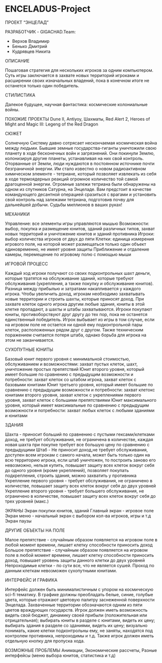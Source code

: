 # ENCELADUS-Project
ПРОЕКТ “ЭНЦЕЛАД”

 РАЗРАБОТЧИК - GIGACHAD.Team:
 - Верхов Владимир
 - Бенько Дмитрий
 - Кудрявцев Никита


ОПИСАНИЕ

Пошаговая стратегия для нескольких игроков за одним компьютером. Суть игры заключается в захвате новых территорий игроками и расширении своих изначальных владений, пока в конечном итоге не останется только один победитель.

СТИЛИСТИКА

Далекое будущее, научная фантастика: космические колониальные войны.

ПОХОЖИЕ ПРОЕКТЫ
Dune II, Antiyoy, Шахматы, Red Alert 2, Heroes of Might and Magic III: Legeng of the Red Dragon

СЮЖЕТ

Солнечную Систему давно сотрясает нескончаемая космическая война между людьми. Бывшие земные государства-гиганты уничтожили свою планету в ходе бесконечных войн и загрязнений. Они покинули Землю, колонизируя другие планеты, устанавливая на них свой контроль. Оторванные от Земли, люди нуждаются в постоянном источнике почти безграничной энергии. Им стало известно о новом радиоактивном химическом элементе - тетриане, который позволяет извлекать из себя в ходе термоядерных реакций огромное количество той самой драгоценной энергии.
Огромные залежи тетриана были обнаружены на одном из спутников Сатурна, на Энцеладе. Вам предстоит в качестве командующего десантной операцией сразиться с врагами и установить свой контроль над залежами тетриана, подготовив почву для дальнейшей добычи. Судьбы миллионов в ваших руках!

МЕХАНИКИ

Управление: все элементы игры управляются мышью
Возможности: выбор, покупка и размещение юнитов, зданий различных типов, захват новых территорий и уничтожение юнитов и зданий противника
Игроки: выбор количества игроков от двух до пяти
Клетки: единица измерения игрового поля, на которой может размещаться только один объект единовременно, не имеет уровня защиты
Приближение и отдаление камеры, перемещение по игровому полю с помощью мыши



ИГРОВОЙ ПРОЦЕСС

Каждый ход игроки получают со своих подконтрольных шахт деньги, которые тратятся на обслуживание зданий, которые требуют обслуживания (укрепления, а также покупку и обслуживание юнитов). Разница между прибылью и затратами накапливается у каждого игрока.
Чтобы увеличить доход, игрокам необходимо захватывать новые территории и строить шахты, которые приносят доход.
При захвате клеток одного игрока другим любые здания, юниты в этой клетке пропадают, а шахты и штабы захватываются.
Игроки покупают юниты, противоборствуют друг другу до тех пор, пока не останется единственный победитель.
Игрок выбывает из игры в том случае, если на игровом поле не остается ни одной ему  подконтрольной пары клеток, расположенных рядом друг с другом.
Также техническим поражением считается потеря штаба, однако борьба для игрока на этом не заканчивается. 



СУХОПУТНЫЕ ЮНИТЫ

Базовый юнит первого уровня с минимальной стоимостью, обслуживанием и  возможностями:
захват пустых клеток, шахт, уничтожение простых препятствий
Юнит второго уровня, который имеет большие по сравнению с предыдущим возможности и потребности:
захват клеток со штабом игрока, захват клеток с базовыми юнитами
Юнит третьего уровня, который имеет большие по сравнению с предыдущим возможности и потребности:
захват клетокс юнитами второго уровня, захват клеток с укреплениями первого уровня, захват клеток с большими препятствиями
Юнит максимального уровня, который имеет максимальные по сравнению с предыдущим возможности и потребности:
захват любых клеток с любыми зданиями и юнитами

ЗДАНИЯ

Шахта - приносит больший по сравнению с пустыми гексами/клетками доход, не требует обслуживания, не ограничена в количестве, каждая новая шахта при покупке требует все большую цену по сравнению с предыдущими
Штаб - Не приносит доход,не  требует обслуживания, доступен всем игрокам с самого начала, может быть только один на всю территорию игрока, если штаб уничтожен, то построить заново его невозможно, нельзя купить, повышает защиту всех клеток вокруг себя до одного уровня (кроме укреплений), позволяет покупать подкрепления, строить здания, можно захватить у противника
Укрепление первого уровня  - требует обслуживания, не ограничено в количестве, повышает защиту всех клеток вокруг себя до двух уровней
Укрепление второго уровня  - требует большего обслуживания, не ограничено в количестве, повышает защиту всех клеток вокруг себя до     трех уровней (макс.)

ЭКРАНЫ
Экран покупки юнитов, зданий
Главный экран - игровое поле
Экран меню - начальный экран с выбором кол-ва игроков, игры и т.д
Экран паузы

ДРУГИЕ ОБЪЕКТЫ НА ПОЛЕ

Малое препятствие - случайным образом появляется на игровом поле в любой момент времени, лишает клетку способности приносить доход
Большое препятствие - случайным образом появляется на игровом поле в любой момент времени, лишает клетку способности приносить доход, повышает уровень защиты данного клетки до двух уровней
Непроходимые клетки - по сути все, что не является сушей. Проход по данным клеткам невозможен сухопутными юнитами.


ИНТЕРФЕЙС И ГРАФИКА

Интерфейс должен быть минималистичным с упором на космическую sci-fi тематику.
В графике должны преобладать белые, синие, голубые цвета, которые отражают цветовую палитру заснеженной поверхности Энцелада. Захваченные территории обозначаются одним  из пяти цветов враждующих государств.
Игрок должен иметь возможность видеть свой бюджет, динамику своей прибыли (положительная или отрицательная); выбирать юниты в разделе с юнитами, видеть их  цену; выбирать здания в разделе со зданиями, видеть их цену; визуально понимать, какие клетки подконтрольны ему, не заняты, находятся под контролем противника, непроходимы и т.д. Также игрок должен иметь отдельную кнопку для  пропуска хода.

ВОЗМОЖНЫЕ ПРОБЛЕМЫ
Анимации, Экономические рассчеты, Разные интерфейсы (меню выбора юнитов, статистика и т.д)
